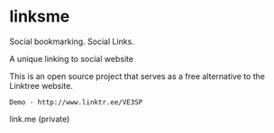 # linksme

Social bookmarking.
Social Links.

A unique linking to social website  

This is an open source project that serves as a free alternative to the Linktree website.

    Demo - http://www.linktr.ee/VE3SP 
    
link.me  (private)

